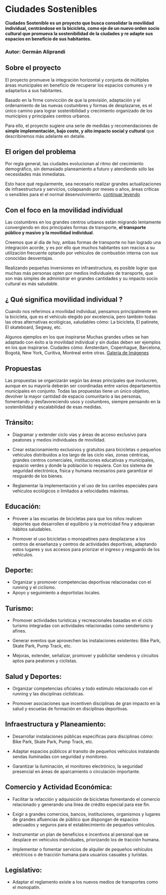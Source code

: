 # Ciudades Sostenibles

**Ciudades Sostenible es un proyecto que busca consolidar la movilidad individual, centrándose en la bicicleta, como eje de un nuevo orden socio cultural que promueva la sostenibilidad de la ciudades y re adapte sus espacios en beneficio de sus habitantes.**

### Autor: Germán Aliprandi

## Sobre el proyecto

El proyecto promueve la integración horizontal y conjunta de múltiples áreas municipales en beneficio de recuperar los espacios comunes y re adaptarlos a sus habitantes.

Basado en la firme convicción de que la previsión, adaptación y el ordenamiento de las nuevas costumbres y formas de desplazarse, es el único camino para lograr sostenibilidad y crecimiento organizado de los municipios y principales centros urbanos.

Para ello, el proyecto sugiere una serie de medidas y recomendaciones de **simple implementación, bajo coste, y alto impacto social y cultural** que describiremos más adelante en detalle.

## El origen del problema
Por regla general, las ciudades evolucionan al ritmo del crecimiento demográfico, sin demasiado planeamiento a futuro y atendiendo sólo las necesidades más inmediatas.

Esto hace qué regularmente, sea necesario realizar grandes actualizaciones de infraestructura y servicios, colapsando por meses o años, áreas críticas  o sensibles para el el normal desenvolvimiento.
[continuar leyendo](post/el_origen_del_problema.md)

## Con el foco en la movilidad individual
Las costumbres en los grandes centros urbanos están migrando lentamente convergiendo en dos principales formas de transporte, **el transporte público y masivo y la movilidad individual**.

Creemos que al día de hoy, ambas formas de transporte no han logrado una integración acorde, y es por ello que muchos habitantes son reacios a su utilización frecuente optando por vehículos de combustión interna con sus conocidas desventajas.

Realizando pequeñas inversiones en infraestructura, es posible lograr que muchas más personas opten por medios individuales de transporte, que son más simples de administrar en grandes cantidades y su impacto socio cultural es más saludable.

## ¿ Qué significa movilidad individual ?
Cuando nos referimos a movilidad individual, pensamos principalmente en la bicicleta, que es el vehículo elegido por excelencia, pero también todas las otras alternativas ecológicas, saludables cómo: La bicicleta, El patinete, El skateboard, Segway, etc.

Algunos ejemplos en los que inspirarse
Muchas grandes urbes se han adaptado con éxito a la movilidad individual y sin dudas deben ser ejemplos en los que inspirarse. Ciudades cómo: Ámsterdam, Copenhague, Barcelona, Bogotá, New York, Curitiva, Montreal entre otras.
[Galería de Imágenes](post/cuidades_que_inspiran.md)

## Propuestas
Las propuestas se organizarán según las áreas principales que involucren, aunque en su mayoría deberán ser coordinadas entre varios departamentos municipales en conjunto.
Todas las propuestas tiene un único objetivo, devolver la mayor cantidad de espacio comunitario a las personas, fomentando y desfavoreciendo usos y costumbres, siempre pensando en la sostenibilidad y escalabilidad de esas medidas.

## Tránsito:
- Diagramar y extender ciclo vías y áreas de acceso exclusivo para peatones y medios individuales de movilidad.

- Crear estacionamiento exclusivos y gratuitos para bicicletas o pequeños vehículos distribuidos a los largo de las ciclo vías, zonas céntricas, grandes centros comerciales, instituciones educativas y municipales, espacio verdes y donde la población lo requiera. Con los sistema de seguridad electrónica, física y humana necesarios para garantizar el resguardo de los bienes.

- Reglamentar la implementación y el uso de los carriles especiales para vehículos ecológicos o limitados a velocidades máximas.
 
## Educación:
- Proveer a las escuelas de bicicletas para que los niños realicen deportes que desarrollen el equilibrio y la motricidad fina y adquieran hábitos saludables.

- Promover el uso bicicletas o monopatines para desplazarse a los centros de enseñanza y centros de actividades deportivas, adaptando estos lugares y sus accesos para priorizar el ingreso y resguardo de los vehículos. 
 
## Deporte:
- Organizar y promover competencias deportivas relacionadas con el running y el ciclismo.
- Apoyo y seguimiento a deportistas locales.
 
## Turismo:
- Promover actividades turísticas y recreacionales basadas en el ciclo turismo integradas con actividades relacionadas como senderismo y afines.

- Generar eventos que aprovechen las instalaciones existentes: Bike Park, Skate Park, Pump Track, etc.

- Mejoras, extender, señalizar, promover y publicitar senderos y circuitos aptos para peatones y ciclistas. 
 
## Salud y Deportes:
- Organizar competencias oficiales y todo estímulo relacionado con el running y las disciplinas ciclísticas.

- Promover asociaciones que incentiven disciplinas de gran impacto en la salud y escuelas de formación en disciplinas deportivas.  
 
## Infraestructura y Planeamiento:
- Desarrollar instalaciones públicas específicas para disciplinas cómo: Bike Park, Skate Park, Pump Track, etc.
  
- Adaptar espacios públicos al transito de pequeños vehículos instalando sendas iluminadas con seguridad y monitoreo.

- Garantizar la iluminación, el monitoreo electrónico, la seguridad presencial en áreas de aparcamiento o circulación importante.
 
## Comercio y Actividad Económica:
- Facilitar la refacción y adquisición de bicicletas fomentando el comercio relacionado y generando una línea de crédito especial para ese fin.

- Exigir a grandes comercios, bancos, instituciones, organismos y lugares de grandes afluencias de público que dispongan de espacios adecuados y seguros para el establecimiento de pequeños vehículos.

- Instrumentar un plan de beneficios e incentivos al personal que se desplace en vehículos individuales, priorizando los de tracción humana.

- Implementar o fomentar servicios de alquiler de pequeños vehículos eléctricos o de tracción humana para usuarios casuales y turistas. 
 
## Legislativo:
- Adaptar el reglamento existe a los nuevos medios de transportes como el monopatín.
